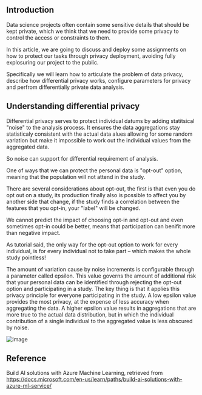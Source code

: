 ## Introduction

Data science projects often contain some sensitive details that should be kept private, which we think that we need to provide some privacy to control the access or constraints to them. 

In this article, we are going to discuss and deploy some assignments on how to protect our tasks through privacy deployment, avoiding fully explosuring our project to the public.

Specifically we will learn how to articulate the problem of data privacy, describe how differential privacy works, configure parameters for privacy and perfrom differentially private data analysis.

## Understanding differential privacy

Differential privacy serves to protect individual datums by adding statitsical "noise" to the analysis process. It ensures the data aggregations stay statisticaly consistent with the actual data alues allowing for some random variation but make it impossible to work out the individual values from the aggregated data. 

So noise can support for differential requirement of analysis.

One of ways that we can protect the personal data is "opt-out" option, meaning that the population will not attend in the study.

There are several considerations about opt-out, the first is that even you do opt out on a study, its production finally also is possible to affect you by another side that change, if the study finds a correlation between the features that you opt-in, your "label" will be changed.

We cannot predict the impact of choosing opt-in and opt-out and even sometimes opt-in could be better, means that participation can benifit more than negative impact. 

As tutorial said, the only way for the opt-out option to work for every individual, is for every individual not to take part – which makes the whole study pointless!

The amount of variation cause by noise increments is configurable through a parameter called epsilon. This value governs the amount of additional risk that your personal data can be identified through rejecting the opt-out option and participating in a study. The key thing is that it applies this privacy principle for everyone participating in the study. A low epsilon value provides the most privacy, at the expense of less accuracy when aggregating the data. A higher epsilon value results in aggregations that are more true to the actual data distribution, but in which the individual contribution of a single individual to the aggregated value is less obscured by noise.

![image](https://user-images.githubusercontent.com/71245576/116628266-bc675880-a91c-11eb-84c5-7b1da8a97695.png)


## Reference

Build AI solutions with Azure Machine Learning, retrieved from https://docs.microsoft.com/en-us/learn/paths/build-ai-solutions-with-azure-ml-service/

